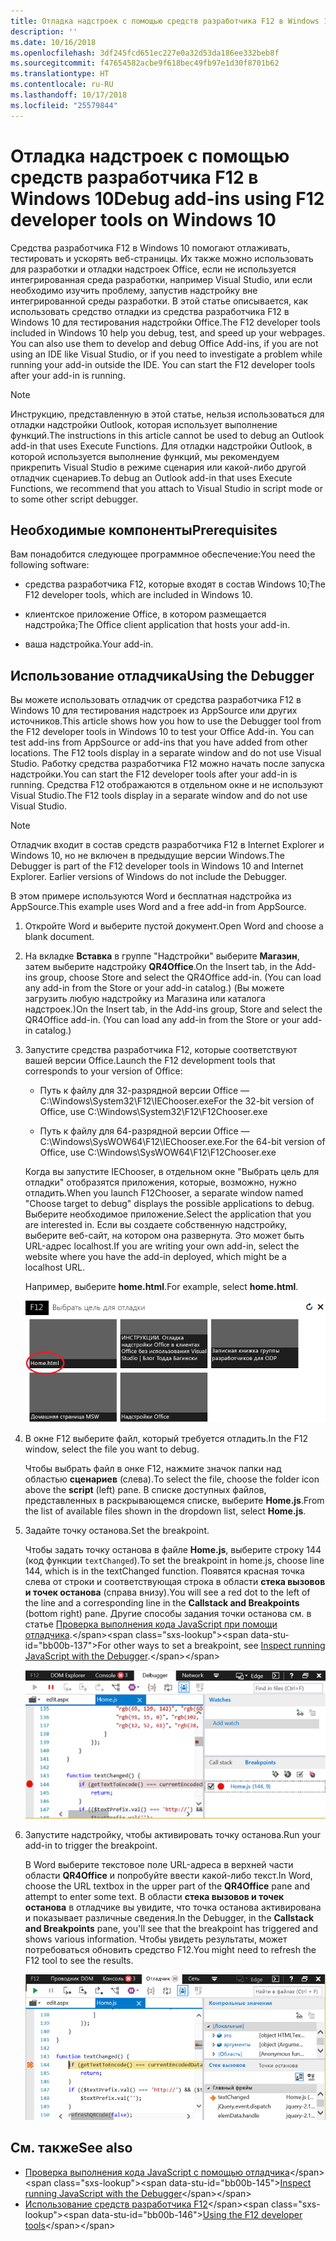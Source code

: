 ```yaml
---
title: Отладка надстроек с помощью средств разработчика F12 в Windows 10
description: ''
ms.date: 10/16/2018
ms.openlocfilehash: 3df245fcd651ec227e0a32d53da186ee332beb8f
ms.sourcegitcommit: f47654582acbe9f618bec49fb97e1d30f8701b62
ms.translationtype: HT
ms.contentlocale: ru-RU
ms.lasthandoff: 10/17/2018
ms.locfileid: "25579844"
---
```

# <a name="debug-add-ins-using-f12-developer-tools-on-windows-10"></a><span data-ttu-id="bb00b-102">Отладка надстроек с помощью средств разработчика F12 в Windows 10</span><span class="sxs-lookup"><span data-stu-id="bb00b-102">Debug add-ins using F12 developer tools on Windows 10</span></span>

<span data-ttu-id="bb00b-p101">Средства разработчика F12 в Windows 10 помогают отлаживать, тестировать и ускорять веб-страницы. Их также можно использовать для разработки и отладки надстроек Office, если не используется интегрированная среда разработки, например Visual Studio, или если необходимо изучить проблему, запустив надстройку вне интегрированной среды разработки.  В этой статье описывается, как использовать средство отладки из средства разработчика F12 в Windows 10 для тестирования надстройки Office.</span><span class="sxs-lookup"><span data-stu-id="bb00b-p101">The F12 developer tools included in Windows 10 help you debug, test, and speed up your webpages. You can also use them to develop and debug Office Add-ins, if you are not using an IDE like Visual Studio, or if you need to investigate a problem while running your add-in outside the IDE. You can start the F12 developer tools after your add-in is running.</span></span>

> [!NOTE]
> <span data-ttu-id="bb00b-106">Инструкцию, представленную в этой статье, нельзя использоваться для отладки надстройки Outlook, которая использует выполнение функций.</span><span class="sxs-lookup"><span data-stu-id="bb00b-106">The instructions in this article cannot be used to debug an Outlook add-in that uses Execute Functions.</span></span> <span data-ttu-id="bb00b-107">Для отладки надстройки Outlook, в которой используется выполнение функций, мы рекомендуем прикрепить Visual Studio в режиме сценария или какой-либо другой отладчик сценариев.</span><span class="sxs-lookup"><span data-stu-id="bb00b-107">To debug an Outlook add-in that uses Execute Functions, we recommend that you attach to Visual Studio in script mode or to some other script debugger.</span></span>

## <a name="prerequisites"></a><span data-ttu-id="bb00b-108">Необходимые компоненты</span><span class="sxs-lookup"><span data-stu-id="bb00b-108">Prerequisites</span></span>

<span data-ttu-id="bb00b-109">Вам понадобится следующее программное обеспечение:</span><span class="sxs-lookup"><span data-stu-id="bb00b-109">You need the following software:</span></span>

- <span data-ttu-id="bb00b-110">средства разработчика F12, которые входят в состав Windows 10;</span><span class="sxs-lookup"><span data-stu-id="bb00b-110">The F12 developer tools, which are included in Windows 10.</span></span> 
    
- <span data-ttu-id="bb00b-111">клиентское приложение Office, в котором размещается надстройка;</span><span class="sxs-lookup"><span data-stu-id="bb00b-111">The Office client application that hosts your add-in.</span></span> 
    
- <span data-ttu-id="bb00b-112">ваша надстройка.</span><span class="sxs-lookup"><span data-stu-id="bb00b-112">Your add-in.</span></span> 

## <a name="using-the-debugger"></a><span data-ttu-id="bb00b-113">Использование отладчика</span><span class="sxs-lookup"><span data-stu-id="bb00b-113">Using the Debugger</span></span>

<span data-ttu-id="bb00b-114">Вы можете использовать отладчик от средства разработчика F12 в Windows 10 для тестирования надстроек из AppSource или других источников.</span><span class="sxs-lookup"><span data-stu-id="bb00b-114">This article shows how you how to use the Debugger tool from the F12 developer tools in Windows 10 to test your Office Add-in. You can test add-ins from AppSource or add-ins that you have added from other locations. The F12 tools display in a separate window and do not use Visual Studio.</span></span> <span data-ttu-id="bb00b-115">Работку средства разработчика F12 можно начать после запуска надстройки.</span><span class="sxs-lookup"><span data-stu-id="bb00b-115">You can start the F12 developer tools after your add-in is running.</span></span> <span data-ttu-id="bb00b-116">Средства F12 отображаются в отдельном окне и не используют Visual Studio.</span><span class="sxs-lookup"><span data-stu-id="bb00b-116">The F12 tools display in a separate window and do not use Visual Studio.</span></span>

> [!NOTE]
> <span data-ttu-id="bb00b-p104">Отладчик входит в состав средств разработчика F12 в Internet Explorer и Windows 10, но не включен в предыдущие версии Windows.</span><span class="sxs-lookup"><span data-stu-id="bb00b-p104">The Debugger is part of the F12 developer tools in Windows 10 and Internet Explorer. Earlier versions of Windows do not include the Debugger.</span></span> 

<span data-ttu-id="bb00b-119">В этом примере используются Word и бесплатная надстройка из AppSource.</span><span class="sxs-lookup"><span data-stu-id="bb00b-119">This example uses Word and a free add-in from AppSource.</span></span>

1. <span data-ttu-id="bb00b-120">Откройте Word и выберите пустой документ.</span><span class="sxs-lookup"><span data-stu-id="bb00b-120">Open Word and choose a blank document.</span></span> 
    
2. <span data-ttu-id="bb00b-121">На вкладке **Вставка** в группе "Надстройки" выберите **Магазин**, затем выберите надстройку **QR4Office**.</span><span class="sxs-lookup"><span data-stu-id="bb00b-121">On the Insert tab, in the Add-ins group, choose Store and select the QR4Office add-in. (You can load any add-in from the Store or your add-in catalog.)</span></span> <span data-ttu-id="bb00b-122">(Вы можете загрузить любую надстройку из Магазина или каталога надстроек.)</span><span class="sxs-lookup"><span data-stu-id="bb00b-122">On the  Insert tab, in the Add-ins group, Store and select the QR4Office add-in. (You can load any add-in from the Store or your add-in catalog.)</span></span>
    
3. <span data-ttu-id="bb00b-123">Запустите средства разработчика F12, которые соответствуют вашей версии Office.</span><span class="sxs-lookup"><span data-stu-id="bb00b-123">Launch the F12 development tools that corresponds to your version of Office:</span></span>
    
   - <span data-ttu-id="bb00b-124">Путь к файлу для 32-разрядной версии Office — C:\Windows\System32\F12\IEChooser.exe</span><span class="sxs-lookup"><span data-stu-id="bb00b-124">For the 32-bit version of Office, use C:\Windows\System32\F12\F12Chooser.exe</span></span>
    
   - <span data-ttu-id="bb00b-125">Путь к файлу для 64-разрядной версии Office — C:\Windows\SysWOW64\F12\IEChooser.exe.</span><span class="sxs-lookup"><span data-stu-id="bb00b-125">For the 64-bit version of Office, use C:\Windows\SysWOW64\F12\F12Chooser.exe</span></span>
    
   <span data-ttu-id="bb00b-126">Когда вы запустите IEChooser, в отдельном окне "Выбрать цель для отладки" отобразятся приложения, которые, возможно, нужно отладить.</span><span class="sxs-lookup"><span data-stu-id="bb00b-126">When you launch F12Chooser, a separate window named "Choose target to debug" displays the possible applications to debug.</span></span> <span data-ttu-id="bb00b-127">Выберите необходимое приложение.</span><span class="sxs-lookup"><span data-stu-id="bb00b-127">Select the application that you are interested in.</span></span> <span data-ttu-id="bb00b-128">Если вы создаете собственную надстройку, выберите веб-сайт, на котором она развернута. Это может быть URL-адрес localhost.</span><span class="sxs-lookup"><span data-stu-id="bb00b-128">If you are writing your own add-in, select the website where you have the add-in deployed, which might be a localhost URL.</span></span> 
    
   <span data-ttu-id="bb00b-129">Например, выберите **home.html**.</span><span class="sxs-lookup"><span data-stu-id="bb00b-129">For example, select **home.html**.</span></span> 
    
   ![Экран IEChooser с указанием на выноску надстройки](../images/choose-target-to-debug.png)

4. <span data-ttu-id="bb00b-131">В окне F12 выберите файл, который требуется отладить.</span><span class="sxs-lookup"><span data-stu-id="bb00b-131">In the F12 window, select the file you want to debug.</span></span>
    
   <span data-ttu-id="bb00b-132">Чтобы выбрать файл в онке F12, нажмите значок папки над областью **сценариев** (слева).</span><span class="sxs-lookup"><span data-stu-id="bb00b-132">To select the file, choose the folder icon above the  **script** (left) pane.</span></span> <span data-ttu-id="bb00b-133">В списке доступных файлов, представленных в раскрывающемся списке, выберите **Home.js**.</span><span class="sxs-lookup"><span data-stu-id="bb00b-133">From the list of available files shown in the dropdown list, select **Home.js**.</span></span>
    
5. <span data-ttu-id="bb00b-134">Задайте точку останова.</span><span class="sxs-lookup"><span data-stu-id="bb00b-134">Set the breakpoint.</span></span>
    
   <span data-ttu-id="bb00b-135">Чтобы задать точку останова в файле **Home.js**, выберите строку 144 (код функции `textChanged`).</span><span class="sxs-lookup"><span data-stu-id="bb00b-135">To set the breakpoint in home.js, choose line 144, which is in the  textChanged function.</span></span> <span data-ttu-id="bb00b-136">Появятся красная точка слева от строки и соответствующая строка в области **стека вызовов и точек останова** (справа внизу).</span><span class="sxs-lookup"><span data-stu-id="bb00b-136">You will see a red dot to the left of the line and a corresponding line in the **Callstack and Breakpoints** (bottom right) pane.</span></span> <span data-ttu-id="bb00b-137">Другие способы задания точки останова см. в статье [Проверка выполнения кода JavaScript при помощи отладчика](https://docs.microsoft.com/previous-versions/windows/internet-explorer/ie-developer/samples/dn255007(v=vs.85)).</span><span class="sxs-lookup"><span data-stu-id="bb00b-137">For other ways to set a breakpoint, see [Inspect running JavaScript with the Debugger](https://docs.microsoft.com/previous-versions/windows/internet-explorer/ie-developer/samples/dn255007(v=vs.85)).</span></span> 
    
   ![Отладчик с точкой останова в файле home.js](../images/debugger-home-js-02.png)

6. <span data-ttu-id="bb00b-139">Запустите надстройку, чтобы активировать точку останова.</span><span class="sxs-lookup"><span data-stu-id="bb00b-139">Run your add-in to trigger the breakpoint.</span></span>
    
   <span data-ttu-id="bb00b-140">В Word выберите текстовое поле URL-адреса в верхней части области **QR4Office** и попробуйте ввести какой-либо текст.</span><span class="sxs-lookup"><span data-stu-id="bb00b-140">In Word, choose the URL textbox in the upper part of the **QR4Office** pane and attempt to enter some text.</span></span> <span data-ttu-id="bb00b-141">В области **стека вызовов и точек останова** в отладчике вы увидите, что точка останова активирована и показывает различные сведения.</span><span class="sxs-lookup"><span data-stu-id="bb00b-141">In the Debugger, in the  **Callstack and Breakpoints** pane, you'll see that the breakpoint has triggered and shows various information.</span></span> <span data-ttu-id="bb00b-142">Чтобы увидеть результаты, может потребоваться обновить средство F12.</span><span class="sxs-lookup"><span data-stu-id="bb00b-142">You might need to refresh the F12 tool to see the results.</span></span>
    
   ![Отладчик с результатами из сработавшей точки останова](../images/debugger-home-js-01.png)


## <a name="see-also"></a><span data-ttu-id="bb00b-144">См. также</span><span class="sxs-lookup"><span data-stu-id="bb00b-144">See also</span></span>

- <span data-ttu-id="bb00b-145">[Проверка выполнения кода JavaScript с помощью отладчика](https://docs.microsoft.com/previous-versions/windows/internet-explorer/ie-developer/samples/dn255007(v=vs.85))</span><span class="sxs-lookup"><span data-stu-id="bb00b-145">[Inspect running JavaScript with the Debugger](https://docs.microsoft.com/previous-versions/windows/internet-explorer/ie-developer/samples/dn255007(v=vs.85))</span></span>
- <span data-ttu-id="bb00b-146">[Использование средств разработчика F12](https://docs.microsoft.com/previous-versions/windows/internet-explorer/ie-developer/samples/bg182326(v=vs.85))</span><span class="sxs-lookup"><span data-stu-id="bb00b-146">[Using the F12 developer tools](https://docs.microsoft.com/previous-versions/windows/internet-explorer/ie-developer/samples/bg182326(v=vs.85))</span></span>
